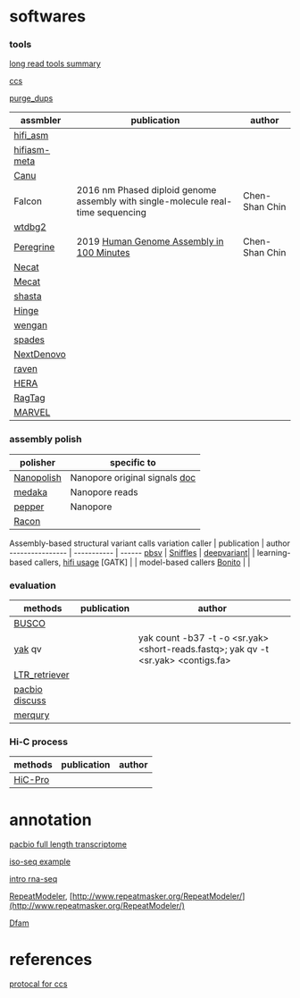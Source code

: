 # softwares
### tools
[long read tools summary](https://long-read-tools.org/index.html)

[ccs](https://github.com/PacificBiosciences/ccs)

[purge_dups](https://github.com/dfguan/purge_dups)


assmbler | publication | author
-------- | ----------- | ------
[hifi_asm](https://github.com/chhylp123/hifiasm) | 
[hifiasm-meta](https://github.com/xfengnefx/hifiasm-meta) | 
[Canu](https://github.com/marbl/canu) |
Falcon | 2016 nm Phased diploid genome assembly with single-molecule real-time sequencing | Chen-Shan Chin
[wtdbg2](https://github.com/ruanjue/wtdbg2) |
[Peregrine](https://github.com/cschin/peregrine) | 2019 [Human Genome Assembly in 100 Minutes](https://www.biorxiv.org/content/10.1101/705616v1) | Chen-Shan Chin
[Necat](https://github.com/xiaochuanle/NECAT) | |
[Mecat](https://github.com/xiaochuanle/MECAT2) | |
[shasta](https://github.com/chanzuckerberg/shasta) | |
[Hinge](https://github.com/HingeAssembler/HINGE) | | 
[wengan](https://github.com/adigenova/wengan) | | 
[spades](https://cab.spbu.ru/software/spades/) | |
[NextDenovo](https://github.com/Nextomics/NextDenovo) | |
[raven](https://github.com/lbcb-sci/raven) | |
[HERA](https://github.com/liangclab/HERA) | |
[RagTag](https://github.com/malonge/RagTag) | |
[MARVEL](https://github.com/schloi/MARVEL/) | |

### assembly polish
polisher | specific to | 
-------- | ----------- | 
[Nanopolish](https://github.com/jts/nanopolish) | Nanopore original signals [doc](https://nanopolish.readthedocs.io/en/latest/index.html) |
[medaka](https://nanoporetech.github.io/medaka/index.html) | Nanopore reads |
[pepper](https://github.com/kishwarshafin/pepper) | Nanopore | 
[Racon](https://github.com/isovic/racon) | |


Assembly-based structural variant calls
variation caller | publication | author
---------------- | ----------- | ------
[pbsv](https://github.com/PacificBiosciences/pbsv) | 
[Sniffles](https://github.com/fritzsedlazeck/Sniffles) |
[deepvariant](https://github.com/google/deepvariant)| | learning-based callers, [hifi usage](https://github.com/google/deepvariant/blob/r1.0/docs/deepvariant-pacbio-model-case-study.md)
[GATK] | | model-based callers
[Bonito](https://github.com/nanoporetech/bonito) | |

### evaluation
methods | publication | author
------- | ----------- | ------
[BUSCO](https://busco.ezlab.org/) | |
[yak](https://github.com/lh3/yak) qv | | yak count -b37 -t <nThreads> -o <sr.yak> <short-reads.fastq>; yak qv -t <nThreads> <sr.yak> <contigs.fa>
[LTR_retriever](https://github.com/oushujun/LTR_retriever) | |
[pacbio discuss](https://www.pacb.com/blog/beyond-contiguity/) | |
[merqury](https://github.com/marbl/merqury) | |

### Hi-C process
methods | publication | author
------- | ----------- | -------
[HiC-Pro](https://github.com/nservant/HiC-Pro) | |

# annotation
[pacbio full length transcriptome](https://www.pacb.com/applications/rna-sequencing/)

[iso-seq example](https://downloads.pacbcloud.com/public/dataset/redwood2020/isoseq/)

[intro rna-seq](https://mbernste.github.io/posts/rna_seq_basics/)

[RepeatModeler](https://github.com/Dfam-consortium/RepeatModeler), [http://www.repeatmasker.org/RepeatModeler/](http://www.repeatmasker.org/RepeatModeler/)

[Dfam](https://www.dfam.org/classification/tree)

# references
[protocal for ccs](https://www.biorxiv.org/content/10.1101/519025v2)
